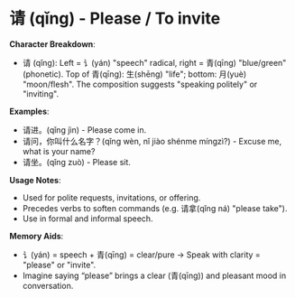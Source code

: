 # **请 (qǐng) - Please / To invite**

**Character Breakdown**:  
- 请 (qǐng): Left = 讠(yán) "speech" radical, right = 青(qīng) "blue/green" (phonetic). Top of 青(qīng): 生(shēng) "life"; bottom: 月(yuè) "moon/flesh". The composition suggests "speaking politely" or "inviting".

**Examples**:  
- 请进。(qǐng jìn) - Please come in.  
- 请问，你叫什么名字？(qǐng wèn, nǐ jiào shénme míngzì?) - Excuse me, what is your name?  
- 请坐。(qǐng zuò) - Please sit.

**Usage Notes**:  
- Used for polite requests, invitations, or offering.  
- Precedes verbs to soften commands (e.g. 请拿(qǐng ná) "please take").  
- Use in formal and informal speech.

**Memory Aids**:  
- 讠(yán) = speech + 青(qīng) = clear/pure → Speak with clarity = "please" or "invite".  
- Imagine saying “please” brings a clear (青(qīng)) and pleasant mood in conversation.